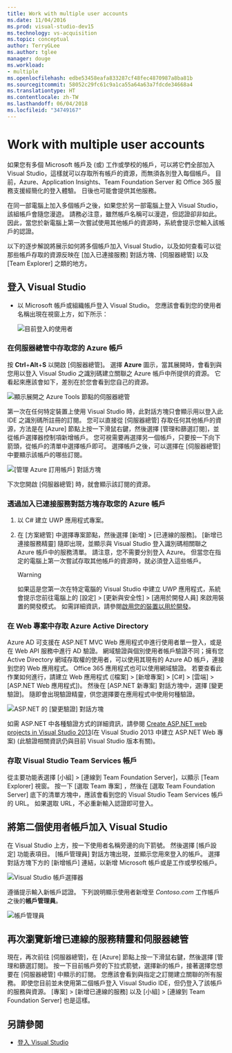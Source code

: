 ```yaml
---
title: Work with multiple user accounts
ms.date: 11/04/2016
ms.prod: visual-studio-dev15
ms.technology: vs-acquisition
ms.topic: conceptual
author: TerryGLee
ms.author: tglee
manager: douge
ms.workload:
- multiple
ms.openlocfilehash: edbe53458eafa833287cf48fec4870987a8ba81b
ms.sourcegitcommit: 58052c29fc61c9a1ca55a64a63a7fdcde34668a4
ms.translationtype: HT
ms.contentlocale: zh-TW
ms.lasthandoff: 06/04/2018
ms.locfileid: "34749167"
---
```

# <a name="work-with-multiple-user-accounts"></a>Work with multiple user accounts

如果您有多個 Microsoft 帳戶及 (或) 工作或學校的帳戶，可以將它們全部加入 Visual Studio，這樣就可以存取所有帳戶的資源，而無須各別登入每個帳戶。 目前，Azure、Application Insights、Team Foundation Server 和 Office 365 服務支援經簡化的登入體驗。 日後也可能會提供其他服務。

在同一部電腦上加入多個帳戶之後，如果您於另一部電腦上登入 Visual Studio，該組帳戶會隨您漫遊。 請務必注意，雖然帳戶名稱可以漫遊，但認證卻非如此。 因此，當您於新電腦上第一次嘗試使用其他帳戶的資源時，系統會提示您輸入該帳戶的認證。

以下的逐步解說將展示如何將多個帳戶加入 Visual Studio，以及如何查看可以從那些帳戶存取的資源反映在 [加入已連接服務]  對話方塊、[伺服器總管] 以及 [Team Explorer] 之類的地方。

## <a name="sign-in-to-visual-studio"></a>登入 Visual Studio

- 以 Microsoft 帳戶或組織帳戶登入 Visual Studio。 您應該會看到您的使用者名稱出現在視窗上方，如下所示：

     ![目前登入的使用者](../ide/media/vs2015_username.png)

### <a name="access-your-azure-account-in-server-explorer"></a>在伺服器總管中存取您的 Azure 帳戶

按 **Ctrl**+**Alt**+**S** 以開啟 [伺服器總管]。 選擇 **Azure** 圖示，當其展開時，會看到與您用以登入 Visual Studio 之識別碼建立關聯之 Azure 帳戶中所提供的資源。 它看起來應該會如下，差別在於您會看到您自己的資源。

![顯示展開之 Azure Tools 節點的伺服器總管](../ide/media/vs2015_serverexplorer.png)

第一次在任何特定裝置上使用 Visual Studio 時，此對話方塊只會顯示用以登入此 IDE 之識別碼所註冊的訂閱。 您可以直接從 [伺服器總管] 存取任何其他帳戶的資源，方法是在 [Azure] 節點上按一下滑鼠右鍵，然後選擇 [管理和篩選訂閱]，並從帳戶選擇器控制項新增帳戶。 您可視需要再選擇另一個帳戶，只要按一下向下箭頭，從帳戶的清單中選擇帳戶即可。 選擇帳戶之後，可以選擇在 [伺服器總管] 中要顯示該帳戶的哪些訂閱。

![[管理 Azure 訂用帳戶] 對話方塊](../ide/media/vs2015_manage_subs.png)

下次您開啟 [伺服器總管] 時，就會顯示該訂閱的資源。

### <a name="access-your-azure-account-via-add-connected-service-dialog"></a>透過加入已連接服務對話方塊存取您的 Azure 帳戶

1. 以 C# 建立 UWP 應用程式專案。

1. 在 [方案總管] 中選擇專案節點，然後選擇 [新增] > [已連線的服務]。 [新增已連接服務精靈] 隨即出現，並顯示與 Visual Studio 登入識別碼相關聯之 Azure 帳戶中的服務清單。 請注意，您不需要分別登入 Azure。 但當您在指定的電腦上第一次嘗試存取其他帳戶的資源時，就必須登入這些帳戶。

    > [!WARNING]
    > 如果這是您第一次在特定電腦的 Visual Studio 中建立 UWP 應用程式，系統會提示您前往電腦上的 [設定] > [更新與安全性] > [適用於開發人員] 來啟用裝置的開發模式。 如需詳細資訊，請參閱[啟用您的裝置以用於開發](/windows/uwp/get-started/enable-your-device-for-development)。

### <a name="access_azure"></a> 在 Web 專案中存取 Azure Active Directory

Azure AD 可支援在 ASP.NET MVC Web 應用程式中進行使用者單一登入，或是在 Web API 服務中進行 AD 驗證。 網域驗證與個別使用者帳戶驗證不同；擁有您 Active Directory 網域存取權的使用者，可以使用其現有的 Azure AD 帳戶，連接到您的 Web 應用程式。 Office 365 應用程式也可以使用網域驗證。 若要查看此作業如何進行，請建立 Web 應用程式 ([檔案] > [新增專案] > [C#] > [雲端] > [ASP.NET Web 應用程式])。 然後在 [ASP.NET 新專案] 對話方塊中，選擇 [變更驗證]。 隨即會出現驗證精靈，供您選擇要在應用程式中使用何種驗證。

![ASP.NET 的 [變更驗證] 對話方塊](../ide/media/vs2015_change_authentication.png)

如需 ASP.NET 中各種驗證方式的詳細資訊，請參閱 [Create ASP.NET web projects in Visual Studio 2013](http://www.asp.net/visual-studio/overview/2013/creating-web-projects-in-visual-studio#orgauth)(在 Visual Studio 2013 中建立 ASP.NET Web 專案) (此驗證相關資訊仍與目前 Visual Studio 版本有關)。

### <a name="access-your-visual-studio-team-services-account"></a>存取 Visual Studio Team Services 帳戶

從主要功能表選擇 [小組] > [連線到 Team Foundation Server]，以顯示 [Team Explorer] 視窗。 按一下 [選取 Team 專案] ，然後在 [選取 Team Foundation Server] 底下的清單方塊中，應該會看到您的 Visual Studio Team Services 帳戶的 URL。 如果選取 URL，不必重新輸入認證即可登入。

## <a name="add-a-second-user-account-to-visual-studio"></a>將第二個使用者帳戶加入 Visual Studio

在 Visual Studio 上方，按一下使用者名稱旁邊的向下箭號。 然後選擇 [帳戶設定] 功能表項目。 [帳戶管理員]  對話方塊出現，並顯示您用來登入的帳戶。 選擇對話方塊下方的 [新增帳戶] 連結，以新增 Microsoft 帳戶或是工作或學校帳戶。

![Visual Studio 帳戶選擇器](../ide/media/vs2015_acct_picker.png)

遵循提示輸入新帳戶認證。 下列說明顯示使用者新增至 *Contoso.com* 工作帳戶之後的**帳戶管理員**。

![帳戶管理員](../ide/media/vs2015_accountmanager.gif)

## <a name="revisit-the-add-connected-services-wizard-and-server-explorer"></a>再次瀏覽新增已連線的服務精靈和伺服器總管

現在，再次前往 [伺服器總管]，在 [Azure] 節點上按一下滑鼠右鍵，然後選擇 [管理和篩選訂閱]。 按一下目前帳戶旁的下拉式箭號，選擇新的帳戶，接著選擇您想要在 [伺服器總管] 中顯示的訂閱。 您應該會看到與指定之訂閱建立關聯的所有服務。 即使您目前並未使用第二個帳戶登入 Visual Studio IDE，但仍登入了該帳戶的服務與資源。 [專案] > [新增已連線的服務] 以及 [小組] > [連線到 Team Foundation Server] 也是這樣。

## <a name="see-also"></a>另請參閱

- [登入 Visual Studio](signing-in-to-visual-studio.md)

